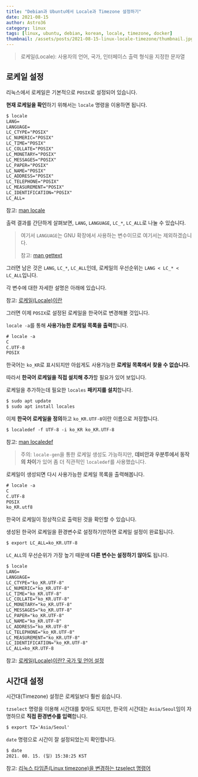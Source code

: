 ```yaml
---
title: "Debian과 Ubuntu에서 Locale과 Timezone 설정하기"
date: 2021-08-15
author: Astro36
category: linux
tags: [linux, ubuntu, debian, korean, locale, timezone, docker]
thumbnail: /assets/posts/2021-08-15-linux-locale-timezone/thumbnail.jpg
---
```


> 로케일(Locale): 사용자의 언어, 국가, 인터페이스 출력 형식을 지정한 문자열

## 로케일 설정

리눅스에서 로케일은 기본적으로 `POSIX`로 설정되어 있습니다.

**현재 로케일을 확인**하기 위해서는 `locale` 명령을 이용하면 됩니다.

```txt
$ locale
LANG=
LANGUAGE=
LC_CTYPE="POSIX"
LC_NUMERIC="POSIX"
LC_TIME="POSIX"
LC_COLLATE="POSIX"
LC_MONETARY="POSIX"
LC_MESSAGES="POSIX"
LC_PAPER="POSIX"
LC_NAME="POSIX"
LC_ADDRESS="POSIX"
LC_TELEPHONE="POSIX"
LC_MEASUREMENT="POSIX"
LC_IDENTIFICATION="POSIX"
LC_ALL=
```

참고: [man locale](https://linux.die.net/man/7/locale)

출력 결과를 간단하게 살펴보면, `LANG`, `LANGUAGE`, `LC_*`, `LC_ALL`로 나눌 수 있습니다.

> 여기서 `LANGUAGE`는 GNU 확장에서 사용하는 변수이므로 여기서는 제외하겠습니다.
>
> 참고: [man gettext](https://linux.die.net/man/3/gettext)

그러면 남은 것은 `LANG`, `LC_*`, `LC_ALL`인데, 로케일의 우선순위는 `LANG < LC_* < LC_ALL`입니다.

각 변수에 대한 자세한 설명은 아래에 있습니다.

참고: [로케일(Locale)이란](https://linuxism.ustd.ip.or.kr/m/557)

그러면 이제 `POSIX`로 설정된 로케일을 한국어로 변경해볼 것입니다.

`locale -a`를 통해 **사용가능한 로케일 목록을 출력**합니다.

```txt
# locale -a
C
C.UTF-8
POSIX
```

한국어는 `ko_KR`로 표시되지만 아쉽게도 사용가능한 **로케일 목록에서 찾을 수 없습니다.**

따라서 **한국어 로케일을 직접 설치해 추가**할 필요가 있어 보입니다.

로케일을 추가하는데 필요한 `locales` **패키지를 설치**합니다.

```txt
$ sudo apt update
$ sudo apt install locales
```

이제 **한국어 로케일을 정의**하고 `ko_KR.UTF-8`이란 이름으로 저장합니다.

```txt
$ localedef -f UTF-8 -i ko_KR ko_KR.UTF-8
```

참고: [man localedef](https://linux.die.net/man/1/localedef)

> 주의: `locale-gen`을 통한 로케일 생성도 가능하지만, **데비안과 우분투에서 동작의 차이**가 있어 좀 더 직관적인 `localedef`를 사용했습니다.

로케일이 생성되면 다시 사용가능한 로케일 목록을 출력해봅니다.

```txt
# locale -a
C
C.UTF-8
POSIX
ko_KR.utf8
```

한국어 로케일이 정상적으로 출력된 것을 확인할 수 있습니다.

생성된 한국어 로케일을 환경변수로 설정하기만하면 로케일 설정이 완료됩니다.

```txt
$ export LC_ALL=ko_KR.UTF-8
```

`LC_ALL`의 우선순위가 가장 높기 때문에 **다른 변수는 설정하기 않아도** 됩니다.

```txt
$ locale
LANG=
LANGUAGE=
LC_CTYPE="ko_KR.UTF-8"
LC_NUMERIC="ko_KR.UTF-8"
LC_TIME="ko_KR.UTF-8"
LC_COLLATE="ko_KR.UTF-8"
LC_MONETARY="ko_KR.UTF-8"
LC_MESSAGES="ko_KR.UTF-8"
LC_PAPER="ko_KR.UTF-8"
LC_NAME="ko_KR.UTF-8"
LC_ADDRESS="ko_KR.UTF-8"
LC_TELEPHONE="ko_KR.UTF-8"
LC_MEASUREMENT="ko_KR.UTF-8"
LC_IDENTIFICATION="ko_KR.UTF-8"
LC_ALL=ko_KR.UTF-8
```

참고: [로케일(Locale)이란? 국가 및 언어 설정](https://www.44bits.io/ko/keyword/locale)

## 시간대 설정

시간대(Timezone) 설정은 로케일보다 훨씬 쉽습니다.

`tzselect` 명령을 이용해 시간대를 찾아도 되지만, 한국의 시간대는 `Asia/Seoul`임이 자명하므로 **직접 환경변수를 입력**합니다.

```txt
$ export TZ='Asia/Seoul'
```

`date` 명령으로 시간이 잘 설정되었는지 확인합니다.

```txt
$ date
2021. 08. 15. (일) 15:38:25 KST
```

참고: [리눅스 타임존(Linux timezone)을 변경하는 tzselect 명령어](https://www.lesstif.com/system-admin/linux-timezone-tzselect-20775293.html)
